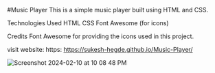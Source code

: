 #Music Player
This is a simple music player built using HTML and CSS.

Technologies Used
HTML
CSS
Font Awesome (for icons)

Credits
Font Awesome for providing the icons used in this project.

visit website: https: https://sukesh-hegde.github.io/Music-Player/

![Screenshot 2024-02-10 at 10 08 48 PM](https://github.com/Sukesh-Hegde/Music-Player/assets/128299015/35de2d60-7263-4cea-9745-50dd0b737c31)



